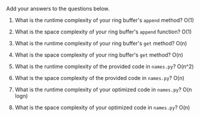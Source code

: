 Add your answers to the questions below.

1. What is the runtime complexity of your ring buffer's `append` method? O(1)
   

2. What is the space complexity of your ring buffer's `append` function? O(1)

3. What is the runtime complexity of your ring buffer's `get` method? O(n)

4. What is the space complexity of your ring buffer's `get` method? O(n)


5. What is the runtime complexity of the provided code in `names.py`? O(n^2)

6. What is the space complexity of the provided code in `names.py`? O(n)

7. What is the runtime complexity of your optimized code in `names.py`? O(n logn)

8. What is the space complexity of your optimized code in `names.py`? O(n)
